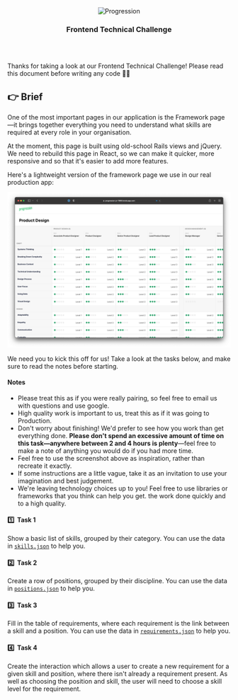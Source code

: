 <br />
<br />
<p align="center">
  <img src="https://cdn.progressionapp.com/cdn-assets/new-progression-logo.svg" alt="Progression" width="180" />
<h3 align="center">Frontend Technical Challenge</h3>
<br />
<br />
</p>

Thanks for taking a look at our Frontend Technical Challenge! Please read this document before writing any code 🧑‍💻

## 👉 Brief

One of the most important pages in our application is the Framework page—it brings together everything you need to
understand what skills are required at every role in your organisation.

At the moment, this page is built using old-school Rails views and jQuery. We need to rebuild this page in React, so we
can make it quicker, more responsive and so that it's easier to add more features.

Here's a lightweight version of the framework page we use in our real production app:

<p align="center">
  <img src="./assets/framework.png" width="600px" alt="Framework preview" />
</p>

We need you to kick this off for us! Take a look at the tasks below, and make sure to read the notes before starting.

#### Notes

- Please treat this as if you were really pairing, so feel free to email us with questions and use google.
- High quality work is important to us, treat this as if it was going to Production.
- Don't worry about finishing! We'd prefer to see how you work than get everything done. **Please don't spend an
excessive amount of time on this task—anywhere between 2 and 4 hours is plenty**—feel free to make a note of anything
you would do if you had more time.
- Feel free to use the screenshot above as inspiration, rather than recreate it exactly.
- If some instructions are a little vague, take it as an invitation to use your imagination and best judgement.
- We're leaving technology choices up to you! Feel free to use libraries or frameworks that you think can help you get.
the work done quickly and to a high quality.

#### 1️⃣ &nbsp;Task 1
Show a basic list of skills, grouped by their category. You can use the data in [`skills.json`](./data/skills.json) to
help you.

#### 2️⃣ &nbsp;Task 2
Create a row of positions, grouped by their discipline. You can use the data in
[`positions.json`](./data/positions.json) to help you.

#### 3️⃣ &nbsp;Task 3
Fill in the table of requirements, where each requirement is the link between a skill and a position. You can use the
data in [`requirements.json`](./data/requirements.json) to help you.

#### 4️⃣ &nbsp;Task 4
Create the interaction which allows a user to create a new requirement for a given skill and position, where there isn't
already a requirement present. As well as choosing the position and skill, the user will need to choose a skill level
for the requirement.
